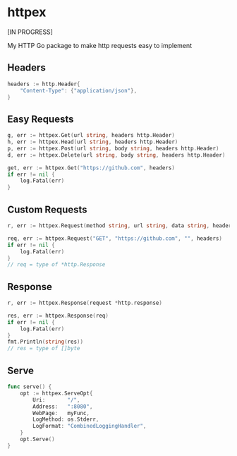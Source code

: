 # httpex
[IN PROGRESS]

My HTTP Go package to make http requests easy to implement

## Headers
```go
headers := http.Header{
    "Content-Type": {"application/json"},
}
```

## Easy Requests
```go
g, err := httpex.Get(url string, headers http.Header)
h, err := httpex.Head(url string, headers http.Header)
p, err := httpex.Post(url string, body string, headers http.Header)
d, err := httpex.Delete(url string, body string, headers http.Header)

get, err := httpex.Get("https://github.com", headers)
if err != nil {
    log.Fatal(err)
}
```

## Custom Requests
```go
r, err := httpex.Request(method string, url string, data string, headers http.Header)

req, err := httpex.Request("GET", "https://github.com", "", headers)
if err != nil {
    log.Fatal(err)
}
// req = type of *http.Response
```

## Response
```go
r, err := httpex.Response(request *http.response)

res, err := httpex.Response(req)
if err != nil {
    log.Fatal(err)
}
fmt.Println(string(res))
// res = type of []byte
```

## Serve
```go
func serve() {
    opt := httpex.ServeOpt{
        Uri:       "/",
        Address:   ":8080",
        WebPage:   myFunc,
        LogMethod: os.Stderr,
        LogFormat: "CombinedLoggingHandler",
    }
    opt.Serve()
}
```

